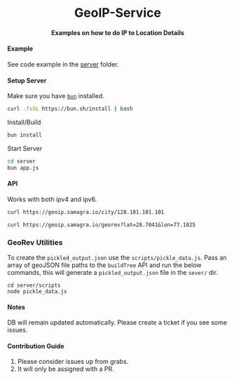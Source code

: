 <h1 align="center">GeoIP-Service</h1>
<h4 align="center">Examples on how to do IP to Location Details </h4>

#### Example
See code example in the [server](./server/app.js) folder.

#### Setup Server

Make sure you have [`bun`](https://bun.sh/) installed.
```sh
curl -fsSL https://bun.sh/install | bash
```

Install/Build
```sh
bun install
```

Start Server
```sh
cd server
bun app.js
```

#### API
Works with both ipv4 and ipv6.

```sh
curl https://geoip.samagra.io/city/128.101.101.101
```
```shell
curl https://geoip.samagra.io/georev?lat=28.7041&lon=77.1025
```

### GeoRev Utilities

To create the `pickled_output.json` use the `scripts/pickle_data.js`. Pass an array of geoJSON file paths to the 
`buildTree` API and run the below commands, this will generate a `pickled_output.json` file in the `sever/` dir.

```shell
cd server/scripts
node pickle_data.js
```




#### Notes

DB will remain updated automatically. Please create a ticket if you see some issues.


#### Contribution Guide
1. Please consider issues up from grabs.
2. It will only be assigned with a PR.
